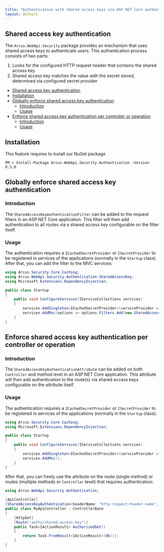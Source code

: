 ```yaml
---
title: "Authentication with shared access keys via ASP.NET Core authentication filters"
layout: default
---
```


## Shared access key authentication

The `Arcus.WebApi.Security` package provides an mechanism that uses shared access keys to authenticate users.
This authentication process consists of two parts:

1. Looks for the configured HTTP request header that contains the shared access key
2. Shared access key matches the value with the secret stored, determined via configured secret provider

- [Shared access key authentication](#shared-access-key-authentication)
- [Installation](#installation)
- [Globally enforce shared access key authentication](#globally-enforce-shared-access-key-authentication)
  - [Introduction](#introduction)
  - [Usage](#usage)
- [Enforce shared access key authentication per controller or operation](#enforce-shared-access-key-authentication-per-controller-or-operation)
  - [Introduction](#introduction-1)
  - [Usage](#usage-1)

## Installation

This feature requires to install our NuGet package

```shell
PM > Install-Package Arcus.WebApi.Security.Authentication -Version 0.3.0
```

## Globally enforce shared access key authentication

### Introduction

The `SharedAccessKeyAuthenticationFilter` can be added to the request filters in an <span>ASP.NET</span> Core application.
This filter will then add authentication to all routes via a shared access key configurable on the filter itself.

### Usage

The authentication requires a `ICachedSecretProvider` or `ISecretProvider` to be registered in services of the applications (normally in the `Startup` class).
After that, you can add the filter to the MVC services:

```csharp
using Arcus.Security.Core.Caching;
using Arcus.WebApi.Security.Authentication.SharedAccessKey;
using Microsoft.Extensions.DependencyInjection;

public class Startup
{
    public void ConfigureServices(IServiceCollections services)
    {
        services.AddSingleton<ICachedSecretProvider>(serviceProvider => new MyCachedSecretProvider());
        services.AddMvc(options => options.Filters.Add(new SharedAccessKeyAuthenticationFilter(headerName: "http-request-header-name", secretName: "shared-access-key-name")));
    }
}
```

## Enforce shared access key authentication per controller or operation

### Introduction

The `SharedAccessKeyAuthenticationAttribute` can be added on both `Controller` and method level in an <span>ASP.NET</span> Core application.
This attribute will then add authentication to the route(s) via shared access keys configurable on the attribute itself.

### Usage

The authentication requires a `ICachedSecretProvider` or `ISecretProvider` to be registered in services of the applications (normally in the `Startup` class):

```csharp
using Arcus.Security.Core.Caching;
using Microsoft.Extensions.DependencyInjection;

public class Startup
{
    public void ConfigureServices(IServiceCollections services)
    {
        services.AddSingleton<ICachedSecretProvider>(serviceProvider => new CachedSecretProvider(new MySecretProvider()));
        services.AddMvc();
    }
}
```

After that, you can freely use the attribute on the route (single method) or routes (multiple methods or `Controller` level) that requires authentication:

```csharp
using Arcus.WebApi.Security.Authentication;

[ApiController]
[SharedAccessKeyAuthentication(headerName: "http-request-header-name", secretName: "shared-access-key-name")]
public class MyApiController : ControllerBase
{
    [HttpGet]
    [Route("authz/shared-access-key")]
    public Task<IActionResult> AuthorizedGet()
    {
        return Task.FromResult<IActionResult>(Ok());
    }
}
```